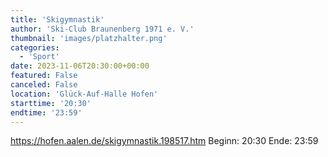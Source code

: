 ```yaml
---
title: 'Skigymnastik'
author: 'Ski-Club Braunenberg 1971 e. V.'
thumbnail: 'images/platzhalter.png'
categories:
  - 'Sport'
date: 2023-11-06T20:30:00+00:00
featured: False
canceled: False
location: 'Glück-Auf-Halle Hofen'
starttime: '20:30'
endtime: '23:59'
---
```

https://hofen.aalen.de/skigymnastik.198517.htm
Beginn: 20:30
 Ende: 23:59